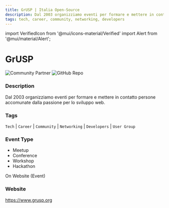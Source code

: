 ```yaml
---
title: GrUSP | Italia Open-Source
description: Dal 2003 organizziamo eventi per formare e mettere in contatto persone accomunate dalla passione per lo sviluppo web.
tags: tech, career, community, networking, developers
---
```

        

import VerifiedIcon from '@mui/icons-material/Verified'
import Alert from '@mui/material/Alert';

# GrUSP <VerifiedIcon color="primary"/>


![Community Partner](https://img.shields.io/static/v1?label=community&message=partner&color=blue) ![GitHub Repo](https://img.shields.io/static/v1?label=category&message=communities&color=green)

### Description

Dal 2003 organizziamo eventi per formare e mettere in contatto persone accomunate dalla passione per lo sviluppo web.

### Tags

`Tech` | `Career` | `Community` | `Networking` | `Developers` | `User Group`

### Event Type

- Meetup
- Conference
- Workshop
- Hackathon

On Website (Event)

### Website

https://www.grusp.org